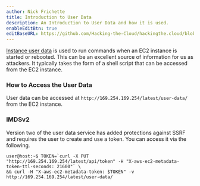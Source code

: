 ```yaml
---
author: Nick Frichette
title: Introduction to User Data
description: An Introduction to User Data and how it is used.
enableEditBtn: true
editBaseURL: https://github.com/Hacking-the-Cloud/hackingthe.cloud/blob/master/content
---
```

[Instance user data](https://docs.aws.amazon.com/AWSEC2/latest/UserGuide/instancedata-add-user-data.html) is used to run commands when an EC2 instance is started or rebooted. This can be an excellent source of information for us as attackers. It typically takes the form of a shell script that can be accessed from the EC2 instance.

### How to Access the User Data

User data can be accessed at `http://169.254.169.254/latest/user-data/` from the EC2 instance.

### IMDSv2

Version two of the user data service has added protections against SSRF and requires the user to create and use a token. You can access it via the following.

```
user@host:~$ TOKEN=`curl -X PUT "http://169.254.169.254/latest/api/token" -H "X-aws-ec2-metadata-token-ttl-seconds: 21600"` \
&& curl -H "X-aws-ec2-metadata-token: $TOKEN" -v http://169.254.169.254/latest/user-data/
```